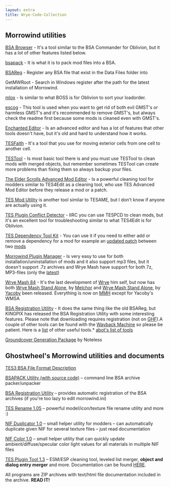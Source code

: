 ```yaml
---
layout: extra
title: Wrye-Code-Collection
---
```

## Morrowind utilities

[BSA Browser](http://mw.modhistory.com/download-95-5496) - It's a tool similar to the BSA Commander for Oblivion, but it has a lot of other features listed below.

[bsapack](http://mw.modhistory.com/download-95-5215) - It is what it is to pack mod files into a BSA.

[BSAReg](http://mw.modhistory.com/download-95-5212) - Register any BSA file that exist in the Data Files folder into

GetMWRoot - Search in Windows register after the path for the latest installation of Morrowind.

[mlox](http://code.google.com/p/mlox/wiki/Mlox) - Is similar to what BOSS is for Oblivion to sort your loadorder.

[escog](http://mw.yacoby.net/Mods/escog.htm) - This tool is used when you want to get rid of both evil GMST's or
harmless GMST's and it's recommended to remove GMST's, but always check
the readme first because some mods is cleaned even with GMST's.

[Enchanted Editor](http://mw.modhistory.com/download-95-1662) - Is an advanced editor and has a lot of features that other tools
doesn't have, but it's old and hard to understand how it works.

[TESFaith](http://mw.modhistory.com/download--2316) - It's a tool that you use for moving exterior cells from one cell to another cell.

[TESTool](http://web.archive.org/web/20040428231923/http://www34.brinkster.com/ghostwheel/) - Is most basic tool there is and you must use TESTool to clean mods with merged objects, but remember sometimes TESTool can create more problems than fixing them so always backup your files.

[The Elder Scrolls Advanced Mod Editor](http://mw.modhistory.com/download-95-5289) - Is a powerful cleaning tool for modders similar to TES4Edit as a
cleaning tool, who use TES Advanced Mod Editor before they release a mod
or a patch.

[TES Mod Utility](http://www.elricm.com/nuke/html/modules.php?op=modload&name=Downloads&file=index&req=getit&lid=755) is another tool similar to TESAME, but I don't know if anyone are actually using it.

[TES Plugin Conflict Detector](http://morrowind.nexusmods.com/mods/3874) - IIRC you can use TESPCD to clean mods, but it's an excellent tool for
troubleshooting similar to what TES4Edit is for Oblivion.

[TES Dependency Tool Kit](http://mw.modhistory.com/download--5258) - You can use it if you need to either add or remove a dependency for a mod for example an [updated patch](http://forums.bethsoft.com/topic/1376740-relz-morrowind-comes-alive-70/) between two [mods](http://forums.bethsoft.com/topic/1380688-relz-tamriel-rebuilt-sacred-east-10-2/)

[Morrowind Plugin Manager](http://mw.modhistory.com/download-95-5265) - Is very easy to use for both installation/uninstallation of mods and
it also support mp3 files, but it doesn't support .7z archives and Wrye
Mash have support for both 7z, MP3-files (only the [latest](http://forums.bethsoft.com/topic/1331996-yacobys-wrye-mash-fork/))

[Wrye Mash 84](http://mw.modhistory.com/download-95-5568) - It's the last development of [Wrye](http://mw.modhistory.com/download-95-5565) him self, but now has both [Wrye Mash Stand Alone](http://mw.modhistory.com/download-95-5624), by [Melchor](http://forums.bethsoft.com/index.php?/topic/1106095-wrye-mash-stand-alone/) and [Wrye Mash Stand Alone](http://forums.bethsoft.com/topic/1331996-yacobys-wrye-mash-fork/), by [Yacoby](http://mw.yacoby.net/) been released. Everything is now on [MMH](http://mw.modhistory.com/search-p1-i25-srid2765) except for Yacoby's WMSA

[BSA Registration Utility](http://forums.bethsoft.com/topic/1366245-relz-bsa-registration-utility/) - It does the same thing like the old BSAReg, but KINGPIX has released
the BSA Registration Utility with some interesting features. Please note
that downloading requires registration (not on [GHF](http://download.fliggerty.com/download-58-633)).A couple of other tools can be found with the [Wayback Machine](http://wayback.archive.org/web/) so please be patient. Here is a [list](http://forums.bethsoft.com/topic/24-comprehensive-tutorial-and-useful-link-list/) of other useful tools.*   [abot's list of tools](http://abot-morrowind.tk/index.php?option=weblinks&catid=53&Itemid=2&-Morrowind-modding-tools)

[Groundcover Generation Package](http://www.nexusmods.com/morrowind/mods/43907/?) by Noteless

## Ghostwheel's Morrowind utilities and documents

[TES3 BSA File Format Description](http://web.archive.org/web/20040428231923/http://www34.brinkster.com/ghostwheel/TES3_BSA_File_Format.htm)

[BSAPACK Utility (with source code)](http://web.archive.org/web/20040428231923/http://www34.brinkster.com/ghostwheel/bsapack.zip) – command line BSA archive packer/unpacker

[BSA Registration Utility](http://web.archive.org/web/20040428231923/http://www34.brinkster.com/ghostwheel/bsareg.zip) – provides automatic registration of the BSA archives (if you're too lazy to edit morrowind.ini)

[TES Rename 1.05](http://web.archive.org/web/20040428231923/http://www34.brinkster.com/ghostwheel/TESRename.zip) – powerful model/icon/texture file rename utility and more :)

[NIF Duplicator 1.0](http://web.archive.org/web/20040428231923/http://www34.brinkster.com/ghostwheel/NIFDuplicator.zip) – small helper utility for modders – can automatically duplicate given NIF for several texture files – just read documentation

[NIF Color 1.0](http://web.archive.org/web/20040428231923/http://www34.brinkster.com/ghostwheel/NIFColor.zip) – small helper utility that can quickly update ambient/diffuse/specular color light values for all materials in multiple NIF files

[TES Plugin Tool 1.3](http://web.archive.org/web/20040428231923/http://www34.brinkster.com/ghostwheel/TESTool.zip) – ESM/ESP cleaning tool, leveled list merger, **object and dialog entry merger** and more. Documentation can be found [HERE](http://web.archive.org/web/20040428231923/http://www34.brinkster.com/ghostwheel/TESTool.htm).

All programs are ZIP archives with text/html file documentation included in the archive. **READ IT!**